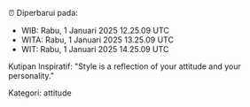 ⏰ Diperbarui pada:
- WIB: Rabu, 1 Januari 2025 12.25.09 UTC
- WITA: Rabu, 1 Januari 2025 13.25.09 UTC
- WIT: Rabu, 1 Januari 2025 14.25.09 UTC

Kutipan Inspiratif:
"Style is a reflection of your attitude and your personality."


Kategori: attitude

